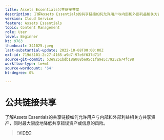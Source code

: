 ```yaml
---
title: Assets Essentials公共链接共享
description: 了解Assets Essentials的共享链接如何允许用户与内部和外部利益相关方共享资产，同时最大限度地降低共享错误资产的风险……（描述应介于60到160个字符之间）
version: Cloud Service
feature: Assets Essentials
topic: Content Management
role: User
level: Beginner
kt: 9763
thumbnail: 341025.jpeg
last-substantial-update: 2022-10-08T00:00:00Z
exl-id: 719d3101-2c27-4165-a9d7-97e6f637d71f
source-git-commit: b3e9251bdb18a008be95c1fa9e5c79252a74fc98
workflow-type: tm+mt
source-wordcount: '64'
ht-degree: 0%

---
```


# 公共链接共享

了解Assets Essentials的共享链接如何允许用户与内部和外部利益相关方共享资产，同时最大限度地降低共享错误资产或信息的风险。

>[!VIDEO](https://video.tv.adobe.com/v/341025?quality=12&learn=on)
